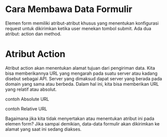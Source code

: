 # Cara Membawa Data Formulir
Elemen form memiliki atribut-atribut khusus yang menentukan konfigurasi request untuk dikirimkan ketika user menekan tombol submit. Ada dua atribut: action dan method.

# Atribut Action
Atribut action akan menentukan alamat tujuan dari pengiriman data. Kita bisa memberikannya URL yang mengarah pada suatu server atau kadang disebut sebagai API. Server yang dimaksud dapat server yang berada pada domain yang sama atau berbeda. Dalam hal ini, kita bisa memberikan URL yang relatif atau absolut.

contoh Absolute URL


<form action="https://example.com/jalur/ke/alamat/destinasi">
  <!-- Berbagai macam kolom input -->
</form>

contoh Relative URL
<form action="/jalur/ke/alamat/destinasi">
  <!-- Berbagai macam kolom input -->
</form>

Bagaimana jika kita tidak menyertakan atau menentukan atribut ini pada elemen form? Jika sampai demikian, data-data formulir akan dikirimkan ke alamat yang saat ini sedang diakses.

<form>
  <!-- Berbagai macam kolom input -->
</form>